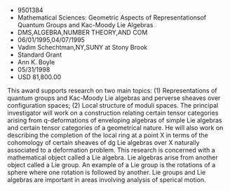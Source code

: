 
* 9501384
* Mathematical Sciences: Geometric Aspects of Representationsof Quantum Groups and Kac-Moody Lie Algebras
* DMS,ALGEBRA,NUMBER THEORY,AND COM
* 06/01/1995,04/07/1995
* Vadim Schechtman,NY,SUNY at Stony Brook
* Standard Grant
* Ann K. Boyle
* 05/31/1998
* USD 81,800.00

This award supports research on two main topics: (1) Representations of quantum
groups and Kac-Moody Lie algebras and perverse sheaves over configuration
spaces; (2) Local structure of moduli spaces. The principal investigator will
work on a construction relating certain tensor categories arising from
q-deformations of enveloping algebras of simple Lie algebras and certain tensor
categories of a geometrical nature. He will also work on describing the
completion of the local ring at a point X in terms of the cohomology of certain
sheaves of dg Lie algebras over X naturally associated to a deformation problem.
This research is concerned with a mathematical object called a Lie algebra. Lie
algebras arise from another object called a Lie group. An example of a Lie group
is the rotations of a sphere where one rotation is followed by another. Lie
groups and Lie algebras are important in areas involving analysis of sperical
motion.

